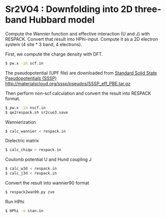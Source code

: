 # Sr2VO4 : Downfolding into 2D three-band Hubbard model

Compute the Wannier function and effective interaction (U and J) with RESPACK.
Convert that result into HPhi-input.
Compute it as a 2D electron system (4 site * 3 band, 4 electrons).

First, we compute the charge density with DFT.

``` bash
$ pw.x -in scf.in
```
The pseudopotential (UPF file) are downloaded from
[Standard Solid State Pseudopotentials (SSSP)](http://materialscloud.org/sssp/)
http://materialscloud.org/sssp/pseudos/SSSP_eff_PBE.tar.gz

Then perform non-scf calculation and convert the result into RESPACK format.
``` bash
$ pw.x -in nscf.in
$ qe2respack.sh sr2cuo3.save
```

Wannierization
``` bash
$ calc_wannier < respack.in
```
Dielectric matrix
``` bash
$ calc_chiqw < respack.in
```
Coulomb potential U and Hund coupling J
``` bash
$ calc_w3d < respack.in
$ calc_j3d < respack.in
```

Convert the result into wannier90 format
``` bash
$ respack2wan90.py zvo
```

Run HPhi
``` bash
$ HPhi -s stan.in
```
